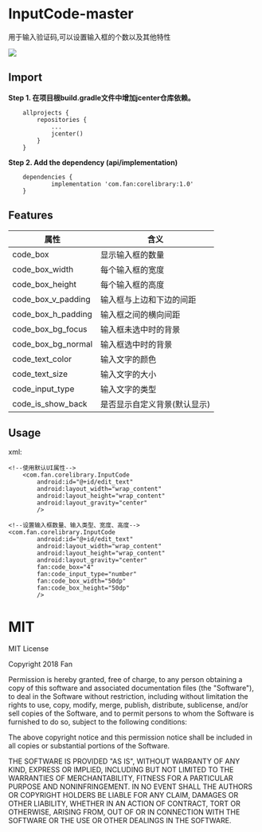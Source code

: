 # InputCode-master

用于输入验证码,可以设置输入框的个数以及其他特性


![](https://github.com/Fan-cn/InputCode-master/blob/master/app/gif/screen.gif)


## Import


**Step 1. 在项目根build.gradle文件中增加jcenter仓库依赖。**
```
    allprojects {
		repositories {
			...
			jcenter()
		}
	}
```

**Step 2. Add the dependency (api/implementation)**
```
    dependencies {
	        implementation 'com.fan:corelibrary:1.0'
	}
```

## Features

属性 | 含义
------------ | -------------
code_box            |显示输入框的数量
code_box_width      |每个输入框的宽度
code_box_height     |每个输入框的高度
code_box_v_padding  |输入框与上边和下边的间距
code_box_h_padding  |输入框之间的横向间距
code_box_bg_focus   |输入框未选中时的背景
code_box_bg_normal  |输入框选中时的背景
code_text_color     |输入文字的颜色
code_text_size      |输入文字的大小
code_input_type     |输入文字的类型
code_is_show_back   |是否显示自定义背景(默认显示)



## Usage

xml:


```
<!--使用默认UI属性-->
    <com.fan.corelibrary.InputCode
        android:id="@+id/edit_text"
        android:layout_width="wrap_content"
        android:layout_height="wrap_content"
        android:layout_gravity="center"
        />

<!--设置输入框数量、输入类型、宽度、高度-->
<com.fan.corelibrary.InputCode
        android:id="@+id/edit_text"
        android:layout_width="wrap_content"
        android:layout_height="wrap_content"
        android:layout_gravity="center"
        fan:code_box="4"
        fan:code_input_type="number"
        fan:code_box_width="50dp"
        fan:code_box_height="50dp"
        />
```

# MIT

MIT License

Copyright 2018 Fan

Permission is hereby granted, free of charge, to any person obtaining a copy
of this software and associated documentation files (the "Software"), to deal
in the Software without restriction, including without limitation the rights
to use, copy, modify, merge, publish, distribute, sublicense, and/or sell
copies of the Software, and to permit persons to whom the Software is
furnished to do so, subject to the following conditions:

The above copyright notice and this permission notice shall be included in all
copies or substantial portions of the Software.

THE SOFTWARE IS PROVIDED "AS IS", WITHOUT WARRANTY OF ANY KIND, EXPRESS OR
IMPLIED, INCLUDING BUT NOT LIMITED TO THE WARRANTIES OF MERCHANTABILITY,
FITNESS FOR A PARTICULAR PURPOSE AND NONINFRINGEMENT. IN NO EVENT SHALL THE
AUTHORS OR COPYRIGHT HOLDERS BE LIABLE FOR ANY CLAIM, DAMAGES OR OTHER
LIABILITY, WHETHER IN AN ACTION OF CONTRACT, TORT OR OTHERWISE, ARISING FROM,
OUT OF OR IN CONNECTION WITH THE SOFTWARE OR THE USE OR OTHER DEALINGS IN THE
SOFTWARE.